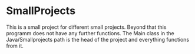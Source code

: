 # SmallProjects
This is a small project for different small projects.
Beyond that this programm does not have any further functions.
The Main class in the Java/Smallprojects path is the head of the project and everything functions from it.
